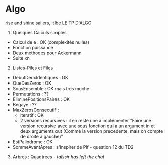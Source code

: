 # Algo
rise and shine sailers, it be LE TP D'ALGO

1. Quelques Calculs simples
  - Calcul de e : OK (complexités nulles)
  - Fonction puissance
  - Deux methodes pour Ackermann
  - Suite xn
	
2. Listes-Piles et Files
  - DebutDeuxIdentiques : OK
  - QueDesZeros : OK
  - SousEnsemble : OK mais tres moche
  - Permutations : ??
  - EliminePositionsPaires : OK
  - Begaye : ??
  - MaxZerosConsecutif :
  	- iteratif : OK
  	- 2 versions recursives : il en reste une a implémenter "Faire une version recursive avec une sous fonction qui a un argument in et deux arguments out (Comme la version 																		precedente, mais on compte de droite à gauche)"
  - EstPalindrome : OK
  - SommeAvantApres : s'inspirer de Pif - question 12 du TD2
  
  3. Arbres : Quadtrees
  	- *taïssir has left the chat*

